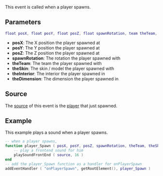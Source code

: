 This event is called when a player spawns.

Parameters
----------

``` lua
float posX, float posY, float posZ, float spawnRotation, team theTeam, int theSkin, int theInterior, int theDimension
```

-   **posX**: The X position the player spawned at
-   **posY**: The Y position the player spawned at
-   **posZ**: The Z position the player spawned at
-   **spawnRotation**: The rotation the player spawned with
-   **theTeam**: The team the player spawned with
-   **theSkin**: The skin / model the player spawned with
-   **theInterior**: The interior the player spawned in
-   **theDimension**: The dimension the player spawned in

Source
------

The [source](/event_system#Event_source.md "wikilink") of this event is the [player](/player.md "wikilink") that just spawned.

Example
-------

This example plays a sound when a player spawns.

``` lua
-- when a player spawns,
function player_Spawn ( posX, posY, posZ, spawnRotation, theTeam, theSkin, theInterior, theDimension )
    -- play a frontend sound for him
    playSoundFrontEnd ( source, 16 )
end
-- add the player_Spawn function as a handler for onPlayerSpawn
addEventHandler ( "onPlayerSpawn", getRootElement(), player_Spawn )
```
